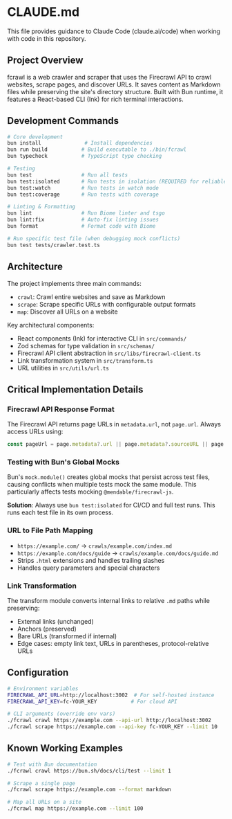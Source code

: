 # CLAUDE.md

This file provides guidance to Claude Code (claude.ai/code) when working with code in this repository.

## Project Overview

fcrawl is a web crawler and scraper that uses the Firecrawl API to crawl websites, scrape pages, and discover URLs. It saves content as Markdown files while preserving the site's directory structure. Built with Bun runtime, it features a React-based CLI (Ink) for rich terminal interactions.

## Development Commands

```bash
# Core development
bun install              # Install dependencies
bun run build           # Build executable to ./bin/fcrawl
bun typecheck           # TypeScript type checking

# Testing
bun test                # Run all tests
bun test:isolated       # Run tests in isolation (REQUIRED for reliable results)
bun test:watch          # Run tests in watch mode
bun test:coverage       # Run tests with coverage

# Linting & Formatting
bun lint                # Run Biome linter and tsgo
bun lint:fix            # Auto-fix linting issues
bun format              # Format code with Biome

# Run specific test file (when debugging mock conflicts)
bun test tests/crawler.test.ts
```

## Architecture

The project implements three main commands:
- `crawl`: Crawl entire websites and save as Markdown
- `scrape`: Scrape specific URLs with configurable output formats
- `map`: Discover all URLs on a website

Key architectural components:
- React components (Ink) for interactive CLI in `src/commands/`
- Zod schemas for type validation in `src/schemas/`
- Firecrawl API client abstraction in `src/libs/firecrawl-client.ts`
- Link transformation system in `src/transform.ts`
- URL utilities in `src/utils/url.ts`

## Critical Implementation Details

### Firecrawl API Response Format
The Firecrawl API returns page URLs in `metadata.url`, not `page.url`. Always access URLs using:
```typescript
const pageUrl = page.metadata?.url || page.metadata?.sourceURL || page.url;
```

### Testing with Bun's Global Mocks
Bun's `mock.module()` creates global mocks that persist across test files, causing conflicts when multiple tests mock the same module. This particularly affects tests mocking `@mendable/firecrawl-js`.

**Solution**: Always use `bun test:isolated` for CI/CD and full test runs. This runs each test file in its own process.

### URL to File Path Mapping
- `https://example.com/` → `crawls/example.com/index.md`
- `https://example.com/docs/guide` → `crawls/example.com/docs/guide.md`
- Strips `.html` extensions and handles trailing slashes
- Handles query parameters and special characters

### Link Transformation
The transform module converts internal links to relative `.md` paths while preserving:
- External links (unchanged)
- Anchors (preserved)
- Bare URLs (transformed if internal)
- Edge cases: empty link text, URLs in parentheses, protocol-relative URLs

## Configuration

```bash
# Environment variables
FIRECRAWL_API_URL=http://localhost:3002  # For self-hosted instance
FIRECRAWL_API_KEY=fc-YOUR_KEY           # For cloud API

# CLI arguments (override env vars)
./fcrawl crawl https://example.com --api-url http://localhost:3002
./fcrawl scrape https://example.com --api-key fc-YOUR_KEY --limit 10
```

## Known Working Examples

```bash
# Test with Bun documentation
./fcrawl crawl https://bun.sh/docs/cli/test --limit 1

# Scrape a single page
./fcrawl scrape https://example.com --format markdown

# Map all URLs on a site
./fcrawl map https://example.com --limit 100
```

